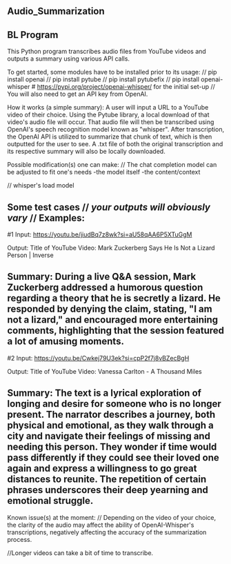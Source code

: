 ## Audio_Summarization
## BL Program

This Python program transcribes audio files from YouTube videos and outputs a summary using various API calls.


To get started, some modules have to be installed prior to its usage:
// pip install openai
// pip install pytube
// pip install pytubefix
// pip install openai-whisper # https://pypi.org/project/openai-whisper/ for the initial set-up
// You will also need to get an API key from OpenAI.


How it works (a simple summary): 
A user will input a URL to a YouTube video of their choice. Using the Pytube library, a local download of that video's audio file will occur. That audio file will then be transcribed using OpenAI's speech recognition model known as "whisper". After transcription, the OpenAI API is utilized to summarize that chunk of text, which is then outputted for the user to see. A .txt file of both the original transcription and its respective summary will also be locally downloaded.


Possible modification(s) one can make:
// The chat completion model can be adjusted to fit one's needs
  -the model itself
  -the content/context

// whisper's load model


Some test cases // *your outputs will obviously vary* // Examples:
---------------------------------------------------------------------------------------------------------------------------------------------------------------
#1
Input:
https://youtu.be/jiudBq7z8wk?si=aU58qAA6P5XTuGgM

Output:
Title of YouTube Video: Mark Zuckerberg Says He Is Not a Lizard Person | Inverse

Summary:
During a live Q&A session, Mark Zuckerberg addressed a humorous question regarding a theory that he is secretly a lizard. He responded by denying the claim, stating, "I am not a lizard," and encouraged more entertaining comments, highlighting that the session featured a lot of amusing moments.
---------------------------------------------------------------------------------------------------------------------------------------------------------------
#2
Input: 
https://youtu.be/Cwkej79U3ek?si=cpP2f7j8vBZecBgH

Output: 
Title of YouTube Video: Vanessa Carlton - A Thousand Miles

Summary: 
The text is a lyrical exploration of longing and desire for someone who is no longer present. The narrator describes a journey, both physical and emotional, as they walk through a city and navigate their feelings of
missing and needing this person. They wonder if time would pass differently if they could see their loved one again and express a willingness to go great distances to reunite. The repetition of certain phrases 
underscores their deep yearning and emotional struggle.
---------------------------------------------------------------------------------------------------------------------------------------------------------------

Known issue(s) at the moment:
// Depending on the video of your choice, the clarity of the audio may affect the ability of OpenAI-Whisper's transcriptions, negatively affecting the accuracy of the summarization process.

//Longer videos can take a bit of time to transcribe.







